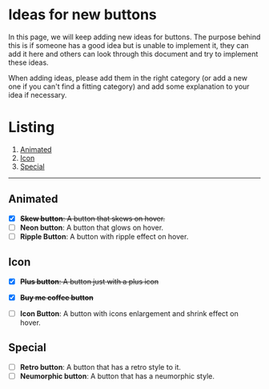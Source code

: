 # Ideas for new buttons

In this page, we will keep adding new ideas for buttons. The purpose behind this is if someone has a good idea but is unable to implement it, they can add it here and others can look through this document and try to implement these ideas.

When adding ideas, please add them in the right category (or add a new one if you can't find a fitting category) and add some explanation to your idea if necessary.

# Listing

1. [Animated](#animated)
2. [Icon](#icon)
3. [Special](#special)

---

## Animated

- [x] ~~**Skew button**: A button that skews on hover.~~
- [ ] **Neon button**: A button that glows on hover.
- [ ] **Ripple Button**: A button with ripple effect on hover.

## Icon

- [x] ~~**Plus button**: A button just with a plus icon~~
- [x] ~~**Buy me coffee button**~~
- [ ] **Icon Button**: A button with icons enlargement and shrink effect on hover.


## Special

- [ ] **Retro button**: A button that has a retro style to it.
- [ ] **Neumorphic button**: A button that has a neumorphic style.
